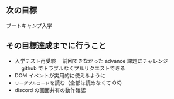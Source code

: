 ## 次の目標

ブートキャンプ入学

## その目標達成までに行うこと

- 入学テスト再受験
  　前回できなかった advance 課題にチャレンジ
  　 github でトラブルなくプルリクエストできる
- DOM イベントが実用的に使えるように
- `リーダブルコード`を読む（全部は読めなくて OK）
- discord の画面共有の動作確認
